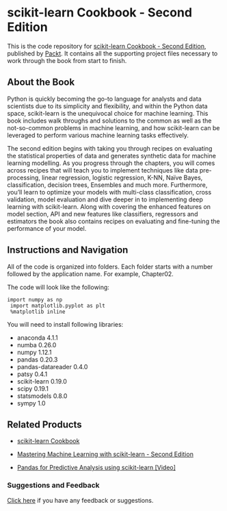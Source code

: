 # scikit-learn Cookbook - Second Edition
This is the code repository for [scikit-learn Cookbook - Second Edition](https://www.packtpub.com/big-data-and-business-intelligence/scikit-learn-cookbook-second-edition?utm_source=github&utm_medium=repository&utm_campaign=9781787286382), published by [Packt](https://www.packtpub.com/?utm_source=github). It contains all the supporting project files necessary to work through the book from start to finish.
## About the Book
Python is quickly becoming the go-to language for analysts and data scientists due to its simplicity and flexibility, and within the Python data space, scikit-learn is the unequivocal choice for machine learning. This book includes walk throughs and solutions to the common as well as the not-so-common problems in machine learning, and how scikit-learn can be leveraged to perform various machine learning tasks effectively.

The second edition begins with taking you through recipes on evaluating the statistical properties of data and generates synthetic data for machine learning modelling. As you progress through the chapters, you will comes across recipes that will teach you to implement techniques like data pre-processing, linear regression, logistic regression, K-NN, Naïve Bayes, classification, decision trees, Ensembles and much more. Furthermore, you’ll learn to optimize your models with multi-class classification, cross validation, model evaluation and dive deeper in to implementing deep learning with scikit-learn. Along with covering the enhanced features on model section, API and new features like classifiers, regressors and estimators the book also contains recipes on evaluating and fine-tuning the performance of your model.
## Instructions and Navigation
All of the code is organized into folders. Each folder starts with a number followed by the application name. For example, Chapter02.



The code will look like the following:
```
import numpy as np
 import matplotlib.pyplot as plt
 %matplotlib inline
```

You will need to install following libraries:
* anaconda 4.1.1
* numba 0.26.0
* numpy 1.12.1
* pandas 0.20.3
* pandas-datareader 0.4.0
* patsy 0.4.1
* scikit-learn 0.19.0
* scipy 0.19.1
* statsmodels 0.8.0
* sympy 1.0

## Related Products
* [scikit-learn Cookbook](https://www.packtpub.com/big-data-and-business-intelligence/scikit-learn-cookbook?utm_source=github&utm_medium=repository&utm_campaign=9781783989485)

* [Mastering Machine Learning with scikit-learn - Second Edition](https://www.packtpub.com/big-data-and-business-intelligence/mastering-machine-learning-scikit-learn-second-edition?utm_source=github&utm_medium=repository&utm_campaign=9781788299879)

* [Pandas for Predictive Analysis using scikit-learn [Video]](https://www.packtpub.com/big-data-and-business-intelligence/pandas-predictive-analysis-using-scikit-learn-video?utm_source=github&utm_medium=repository&utm_campaign=9781788391429)

### Suggestions and Feedback
[Click here](https://docs.google.com/forms/d/e/1FAIpQLSe5qwunkGf6PUvzPirPDtuy1Du5Rlzew23UBp2S-P3wB-GcwQ/viewform) if you have any feedback or suggestions.

